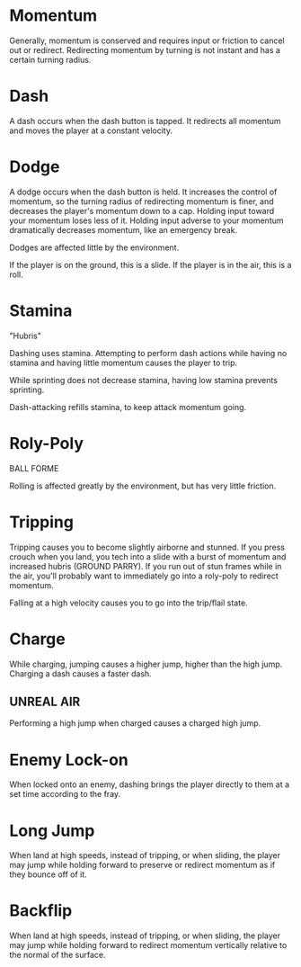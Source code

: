 # Momentum

Generally, momentum is conserved and requires input or friction to cancel out or redirect. Redirecting momentum by turning is not instant and has a certain turning radius.

# Dash

A dash occurs when the dash button is tapped. It redirects all momentum and moves the player at a constant velocity.

# Dodge

A dodge occurs when the dash button is held. It increases the control of momentum, so the turning radius of redirecting momentum is finer, and decreases the player's momentum down to a cap. Holding input toward your momentum loses less of it. Holding input adverse to your momentum dramatically decreases momentum, like an emergency break.

Dodges are affected little by the environment.

If the player is on the ground, this is a slide. If the player is in the air, this is a roll.

# Stamina

"Hubris"

Dashing uses stamina. Attempting to perform dash actions while having no stamina and having little momentum causes the player to trip.

While sprinting does not decrease stamina, having low stamina prevents sprinting.

Dash-attacking refills stamina, to keep attack momentum going.

# Roly-Poly

BALL FORME

Rolling is affected greatly by the environment, but has very little friction.

# Tripping

Tripping causes you to become slightly airborne and stunned. If you press crouch when you land, you tech into a slide with a burst of momentum and increased hubris (GROUND PARRY). If you run out of stun frames while in the air, you'll probably want to immediately go into a roly-poly to redirect momentum.

Falling at a high velocity causes you to go into the trip/flail state.

# Charge

While charging, jumping causes a higher jump, higher than the high jump. Charging a dash causes a faster dash.

## UNREAL AIR

Performing a high jump when charged causes a charged high jump.

# Enemy Lock-on

When locked onto an enemy, dashing brings the player directly to them at a set time according to the fray.

# Long Jump

When land at high speeds, instead of tripping, or when sliding, the player may jump while holding forward to preserve or redirect momentum as if they bounce off of it.

# Backflip

When land at high speeds, instead of tripping, or when sliding, the player may jump while holding forward to redirect momentum vertically relative to the normal of the surface.